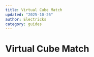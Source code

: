 ```yaml
---
title: Virtual Cube Match
updated: "2025-10-26"
author: Electricks
category: guides
---
```


# Virtual Cube Match

